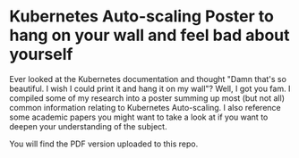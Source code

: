# Kubernetes Auto-scaling Poster to hang on your wall and feel bad about yourself

Ever looked at the Kubernetes documentation and thought "Damn that's so beautiful. I wish I could print it and hang it on my wall"? Well, I got you fam. I compiled some of my research into a poster summing up most (but not all) common information relating to Kubernetes Auto-scaling. I also reference some academic papers you might want to take a look at if you want to deepen your understanding of the subject.

You will find the PDF version uploaded to this repo.

